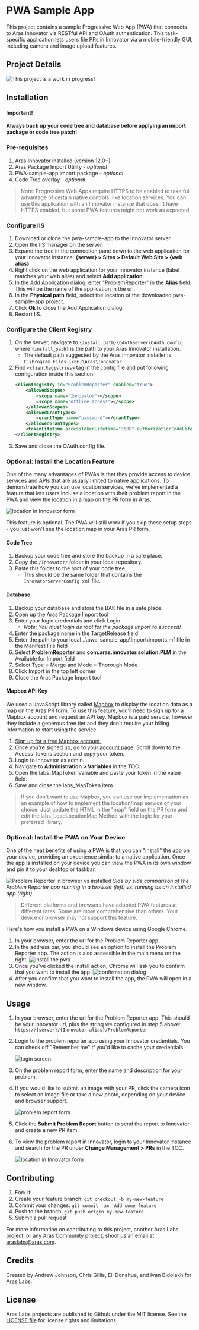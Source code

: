 # PWA Sample App

This project contains a sample Progressive Web App (PWA) that connects to Aras Innovator via RESTful API and OAuth authentication. This task-specific application lets users file PRs in Innovator via a mobile-friendly GUI, including camera and image upload features. 


## Project Details

![This project is a work in progress!](https://raw.githubusercontent.com/ArasLabs/.github/master/images/work-in-progress-banner.png)


## Installation

#### Important!
**Always back up your code tree and database before applying an import package or code tree patch!**

### Pre-requisites

1. Aras Innovator installed (version 12.0+)
2. Aras Package Import Utility - *optional*
3. PWA-sample-app import package - *optional*
4. Code Tree overlay - *optional*

>Note: Progressive Web Apps require HTTPS to be enabled to take full advantage of certain native controls, like location services. You can use this application with an Innovator instance that doesn't have HTTPS enabled, but some PWA features might not work as expected.

### Configure IIS
1. Download or clone the pwa-sample-app to the Innovator server. 
2. Open the IIS manager on the server. 
3. Expand the tree in the connection pane down to the web application for your Innovator instance: **{server} > Sites > Default Web Site > {web alias}** <!-- TODO: Add screenshot -->
4. Right click on the web application for your Innovator instance (label matches your web alias) and select **Add application**.
5. In the Add Application dialog, enter "ProblemReporter" in the **Alias** field. This will be the name of the application in the url.
6. In the **Physical path** field, select the location of the downloaded pwa-sample-app project. 
7. Click **Ok** to close the Add Application dialog. 
8. Restart IIS.

### Configure the Client Registry
1. On the server, navigate to `{install_path}\OAuthServer\OAuth.config` where `{install_path}` is the path to your Aras Innovator installation. 
    * The default path suggested by the Aras Innovator installer is `C:\Program Files (x86)\Aras\Innovator`.
2. Find `<clientRegistries>` tag in the config file and put following configuration inside this section:
    ``` xml
    <clientRegistry id="ProblemReporter" enabled="true">
        <allowedScopes>
            <scope name="Innovator"></scope>
            <scope name="offline_access"></scope>
        </allowedScopes>
        <allowedGrantTypes>
            <grantType name="password"></grantType>
        </allowedGrantTypes>
        <tokenLifetime accessTokenLifetime="3600" authorizationCodeLifetime="300" refreshTokenSlidingLifetime="36000" refreshTokenOneTimeOnly="true" refreshTokenAbsoluteExpiration="false"></tokenLifetime>
    </clientRegistry>
    ```
3. Save and close the OAuth.config file.

### Optional: Install the Location Feature
One of the many advantages of PWAs is that they provide access to device services and APIs that are usually limited to native applications. To demonstrate how you can use location services, we've implemented a feature that lets users incluse a location with their problem report in the PWA and view the location in a map on the PR form in Aras. 

![location in Innovator form](./Screenshots/pr-in-innovator.png)

This feature is optional. The PWA will still work if you skip these setup steps - you just won't see the location map in your Aras PR form.

#### Code Tree
1. Backup your code tree and store the backup in a safe place.
2. Copy the `/Innovator/` folder in your local repository.
3. Paste this folder to the root of your code tree.
    * This should be the same folder that contains the `InnovatorServerConfig.xml` file.

#### Database
1. Backup your database and store the BAK file in a safe place.
2. Open up the Aras Package Import tool
3. Enter your login credentials and click Login
    * _Note: You must login as root for the package import to succeed!_
4. Enter the package name in the TargetRelease field
5. Enter the path to your local ..\pwa-sample-app\Import\imports.mf file in the Manifest File field
6. Select **ProblemReporter** and **com.aras.innovator.solution.PLM** in the Available for Import field
7. Select Type = Merge and Mode = Thorough Mode
8. Click Import in the top left corner
9. Close the Aras Package Import tool

#### Mapbox API Key
We used a JavaScript library called [Mapbox](https://www.mapbox.com/) to display the location data as a map on the Aras PR form. To use this feature, you'll need to sign up for a Mapbox account and request an API key. Mapbox is a paid service, however they include a generous free tier and they don't require your billing information to start using the service. 

1. [Sign up for a free Mapbox account.](https://account.mapbox.com/auth/signup/)
2. Once you're signed up, go to your [account page](https://account.mapbox.com/). Scroll down to the Access Tokens section and copy your token.
3. Login to Innovator as admin.
4. Navigate to **Administration > Variables** in the TOC.
5. Open the labs_MapToken Variable and paste your token in the value field.
6. Save and close the labs_MapToken item.

>If you don't want to use Mapbox, you can use our implementation as an example of how to implement the location/map service of your choice. Just update the HTML in the "map" field on the PR form and edit the labs_LoadLocationMap Method with the logic for your preferred library. 

### Optional: Install the PWA on Your Device
One of the neat benefits of using a PWA is that you can "install" the app on your device, providing an experience similar to a native application. Once the app is installed on your device you can view the PWA in its own window and pin it to your desktop or taskbar.

![Problem Reporter in browser vs installed](./Screenshots/browser-vs-installed.png)
*Side by side comparison of the Problem Reporter app running in a browser (left) vs. running as an installed app (right).*

>Different platforms and browsers have adopted PWA features at different rates. Some are more comprehensive than others. Your device or browser may not support this feature.

Here's how you install a PWA on a Windows device using Google Chrome.

1. In your browser, enter the url for the Problem Reporter app.
2. In the address bar, you should see an option to install the Problem Reporter app. The action is also accessible in the main menu on the right.
    ![install the pwa](./Screenshots/install-action.png)
3. Once you've clicked the install action, Chrome will ask you to confirm that you want to install the app.
    ![confirmation dialog](./Screenshots/install-app-dialog.png)
4. After you confirm that you want to install the app, the PWA will open in a new window.


## Usage

1. In your browser, enter the url for the Problem Reporter app. This should be your Innovator url, plus the string we configured in step 5 above: `https://{server}/{Innovator alias}/ProblemReporter`
2. Login to the problem reporter app using your Innovator credentials. You can check off "Remember me" if you'd like to cache your credentials.

    ![login screen](./Screenshots/pwa-login.png)

3. On the problem report form, enter the name and description for your problem. 
4. If you would like to submit an image with your PR, click the camera icon to select an image file or take a new photo, depending on your device and browser support.

    ![problem report form](./Screenshots/installed-pwa.png)

5. Click the **Submit Problem Report** button to send the report to Innovator and create a new PR item.
6. To view the problem report in Innovator, login to your Innovator instance and search for the PR under **Change Management > PRs** in the TOC.

    ![location in Innovator form](./Screenshots/pr-in-innovator.png)


## Contributing

1. Fork it!
2. Create your feature branch: `git checkout -b my-new-feature`
3. Commit your changes: `git commit -am 'Add some feature'`
4. Push to the branch: `git push origin my-new-feature`
5. Submit a pull request

For more information on contributing to this project, another Aras Labs project, or any Aras Community project, shoot us an email at araslabs@aras.com.


## Credits

Created by Andrew Johnson, Chris Gillis, Eli Donahue, and Ivan Bidolakh for Aras Labs.


## License

Aras Labs projects are published to Github under the MIT license. See the [LICENSE file](./LICENSE.md) for license rights and limitations.